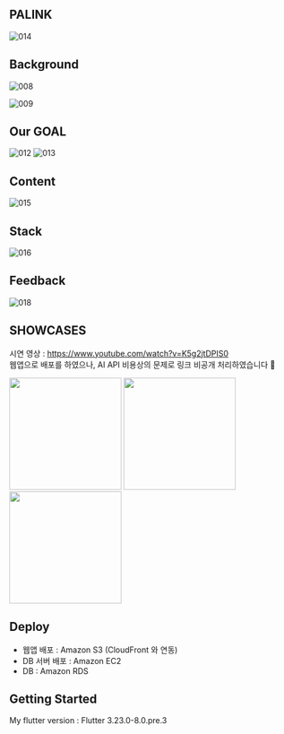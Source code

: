 ## PALINK 
![014](https://github.com/aengzu/palink_v2/assets/102356873/dbaf5178-7f2d-4fe7-8434-204332f6fef0)

## Background
![008](https://github.com/aengzu/palink_v2/assets/102356873/1e2e020b-5f78-4927-914f-e72cac5f3cc2)

![009](https://github.com/aengzu/palink_v2/assets/102356873/129ba3de-a3a2-490d-889b-e87813a67f8c)

## Our GOAL
![012](https://github.com/aengzu/palink_v2/assets/102356873/efb257bf-a165-499e-93a2-efa2f31e5ca2)
![013](https://github.com/aengzu/palink_v2/assets/102356873/220aaf0a-7496-4fa4-a536-880f27e1ed0d)


## Content
![015](https://github.com/aengzu/palink_v2/assets/102356873/a4d9b79d-6694-4d0c-b440-03f87384969f)

## Stack
![016](https://github.com/aengzu/palink_v2/assets/102356873/1873440f-7c14-4ba1-a122-302ced4330fb)

## Feedback
![018](https://github.com/aengzu/palink_v2/assets/102356873/bbdc07bd-149b-48a2-9b37-e93ce682c4b0)

## SHOWCASES

시연 영상 : https://www.youtube.com/watch?v=K5g2jtDPIS0
<br>
웹앱으로 배포를 하였으나, AI API 비용상의 문제로 링크 비공개 처리하였습니다 🥲

<p float="left">
  <img src="https://github.com/user-attachments/assets/fe98f662-f539-4ec8-9ec5-67b50657f7db" width="200" />
  <img src="https://github.com/user-attachments/assets/944b37a6-4dbf-495a-8923-82e7686a63a1" width="200" /> 
  <img src="https://github.com/user-attachments/assets/f3f55625-b84f-4586-8ecb-5c1b1969c078" width="200" /> 
</p>


## Deploy
- 웹앱 배포 : Amazon S3 (CloudFront 와 연동)
- DB 서버 배포 : Amazon EC2
- DB : Amazon RDS

## Getting Started
My flutter version : Flutter 3.23.0-8.0.pre.3


